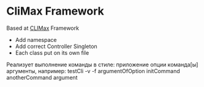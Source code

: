 # CliMax Framework

Based at [CLIMax](https://github.com/apinstein/climax) Framework

- Add namespace
- Add correct Controller Singleton
- Each class put on its own file

Реализует выполнение команды в стиле:
приложение опции команда[ы] аргументы, например: testCli -v -f argumentOfOption initCommand anotherCommand argument